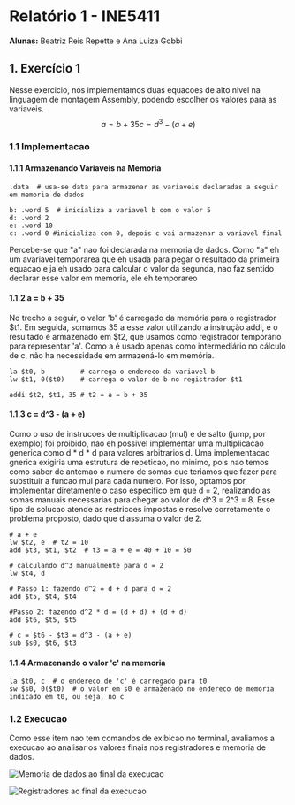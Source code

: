 # Relatório 1 - INE5411
**Alunas:** Beatriz Reis Repette e Ana Luiza Gobbi

## 1. Exercício 1
Nesse exercicio, nos implementamos duas equacoes de alto nivel na linguagem de montagem Assembly, podendo escolher os valores para as variaveis.
$$
a = b + 35
c = d^3 - (a + e)
$$

### 1.1 Implementacao

#### 1.1.1 Armazenando Variaveis na Memoria
```assembly
.data  # usa-se data para armazenar as variaveis declaradas a seguir em memoria de dados

b: .word 5  # inicializa a variavel b com o valor 5
d: .word 2
e: .word 10
c: .word 0 #inicializa com 0, depois c vai armazenar a variavel final
```

Percebe-se que "a" nao foi declarada na memoria de dados. Como "a" eh um avariavel temporarea que eh usada para pegar o resultado da primeira equacao e ja eh usado para calcular o valor da segunda, nao faz sentido declarar esse valor em memoria, ele eh temporareo

#### 1.1.2 a = b + 35
No trecho a seguir, o valor 'b' é carregado da memória para o registrador $t1. Em seguida, somamos 35 a esse valor utilizando a instrução addi, e o resultado é armazenado em $t2, que usamos como registrador temporário para representar 'a'. Como a é usado apenas como intermediário no cálculo de c, não ha necessidade em armazená-lo em memória.
```assembly
la $t0, b         # carrega o endereco da variavel b
lw $t1, 0($t0)    # carrega o valor de b no registrador $t1

addi $t2, $t1, 35 # t2 = a = b + 35
```

#### 1.1.3 c = d^3 - (a + e)
Como o uso de instrucoes de multiplicacao (mul) e de salto (jump, por exemplo) foi proibido, nao eh possivel implementar uma multiplicacao generica como d * d * d para valores arbitrarios d. Uma implementacao gnerica exigiria uma estrutura de repeticao, no minimo, pois nao temos como saber de antemao o numero de somas que teriamos que fazer para substituir a funcao mul para cada numero.
Por isso, optamos por implementar diretamente o caso especifico em que d = 2, realizando as somas manuais necessarias para chegar ao valor de d^3 = 2^3 = 8. Esse tipo de solucao atende as restricoes impostas e resolve corretamente o problema proposto, dado que d assuma o valor de 2.

```assembly
# a + e
lw $t2, e  # t2 = 10
add $t3, $t1, $t2  # t3 = a + e = 40 + 10 = 50
	
# calculando d^3 manualmente para d = 2
lw $t4, d

# Passo 1: fazendo d^2 = d + d para d = 2
add $t5, $t4, $t4

#Passo 2: fazendo d^2 * d = (d + d) + (d + d)
add $t6, $t5, $t5
	
# c = $t6 - $t3 = d^3 - (a + e)
sub $s0, $t6, $t3
```
#### 1.1.4 Armazenando o valor 'c' na memoria
```assembly
la $t0, c  # o endereco de 'c' é carregado para t0
sw $s0, 0($t0)  # o valor em s0 é armazenado no endereco de memoria indicado em t0, ou seja, no c
```

### 1.2 Execucao
Como esse item nao tem comandos de exibicao no terminal, avaliamos a execucao ao analisar os valores finais nos registradores e memoria de dados.

![Memoria de dados ao final da execucao](https://github.com/user-attachments/assets/43a084a3-4d7f-4584-9156-5f2f4762bf9e)

![Registradores ao final da execucao](https://github.com/user-attachments/assets/5c201bdc-a1f3-4d7d-af1e-bdca0aec3efa)
